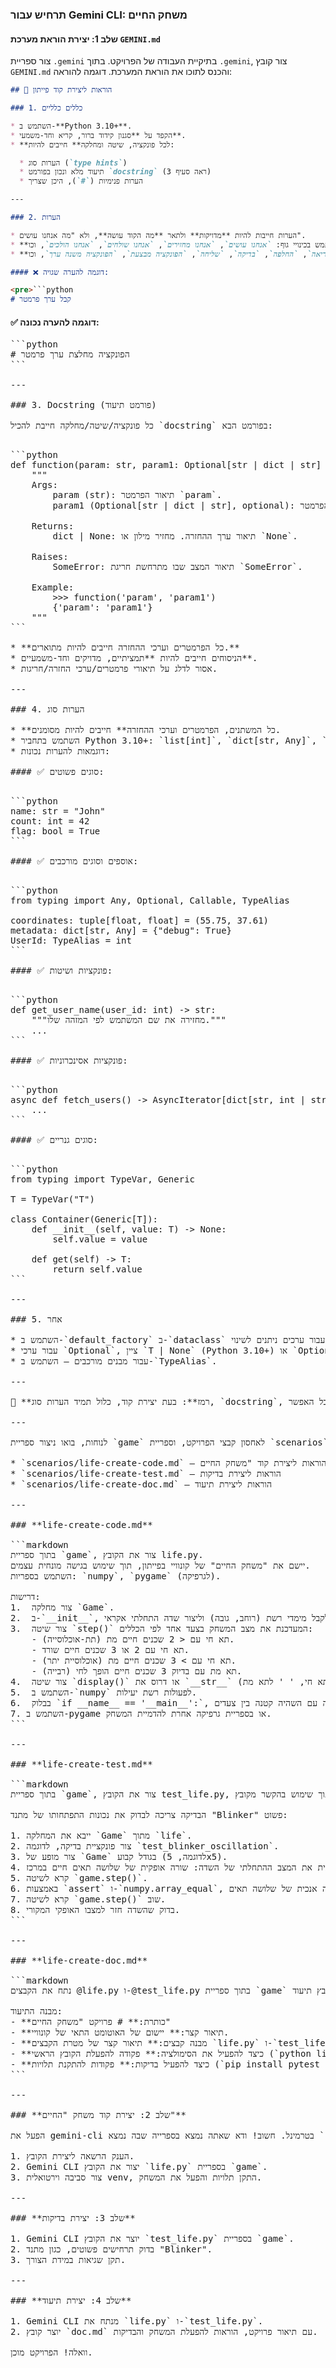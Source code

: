 ### **תרחיש עבור Gemini CLI: משחק החיים**

#### **שלב 1: יצירת הוראת מערכת `GEMINI.md`**

צור ספריית `.gemini` בתיקיית העבודה של הפרויקט. בתוך `.gemini`, צור קובץ `GEMINI.md` והכנס לתוכו את הוראת המערכת. דוגמה להוראה:

````markdown
## 📘 הוראות ליצירת קוד פייתון

### 1. כללים כלליים

* השתמש ב-**Python 3.10+**.
* הקפד על **סגנון קידוד ברור, קריא וחד-משמעי**.
* **לכל פונקציה, שיטה ומחלקה** חייבים להיות:

  * הערות סוג (`type hints`)
  * תיעוד מלא ונכון בפורמט `docstring` (ראה סעיף 3)
  * הערות פנימיות (`#`), היכן שצריך

---

### 2. הערות

* הערות חייבות להיות **מדויקות** ולתאר **מה הקוד עושה**, ולא "מה אנחנו עושים".
* **אסור** להשתמש בכינויי גוף: `אנחנו עושים`, `אנחנו מחזירים`, `אנחנו שולחים`, `אנחנו הולכים`, וכו'.
* **מותר** רק במונחים: `חילוץ`, `ביצוע`, `קריאה`, `החלפה`, `בדיקה`, `שליחה`, `הפונקציה מבצעת`, `הפונקציה משנה ערך`, וכו'.

#### ❌ דוגמה להערה שגויה:

<pre>```python
# קבל ערך פרמטר
````

#### ✅ דוגמה להערה נכונה:

<pre>```python
# הפונקציה מחלצת ערך פרמטר
```

---

### 3. Docstring (פורמט תיעוד)

כל פונקציה/שיטה/מחלקה חייבת להכיל `docstring` בפורמט הבא:

<pre>```python
def function(param: str, param1: Optional[str | dict | str] = None) -> dict | None:
    """
    Args:
        param (str): תיאור הפרמטר `param`.
        param1 (Optional[str | dict | str], optional): תיאור הפרמטר `param1`. ברירת מחדל `None`.

    Returns:
        dict | None: תיאור ערך ההחזרה. מחזיר מילון או `None`.

    Raises:
        SomeError: תיאור המצב שבו מתרחשת חריגת `SomeError`.

    Example:
        >>> function('param', 'param1')
        {'param': 'param1'}
    """
```

* **כל הפרמטרים וערכי ההחזרה חייבים להיות מתוארים.**
* הניסוחים חייבים להיות **תמציתיים, מדויקים וחד-משמעיים**.
* אסור לדלג על תיאורי פרמטרים/ערכי החזרה/חריגות.

---

### 4. הערות סוג

* **כל המשתנים, הפרמטרים וערכי ההחזרה** חייבים להיות מסומנים.
* השתמש בתחביר Python 3.10+: `list[int]`, `dict[str, Any]`, `str | None`, וכו'.
* דוגמאות להערות נכונות:

#### ✅ סוגים פשוטים:

<pre>```python
name: str = "John"
count: int = 42
flag: bool = True
```

#### ✅ אוספים וסוגים מורכבים:

<pre>```python
from typing import Any, Optional, Callable, TypeAlias

coordinates: tuple[float, float] = (55.75, 37.61)
metadata: dict[str, Any] = {"debug": True}
UserId: TypeAlias = int
```

#### ✅ פונקציות ושיטות:

<pre>```python
def get_user_name(user_id: int) -> str:
    """מחזירה את שם המשתמש לפי המזהה שלו."""
    ...
```

#### ✅ פונקציות אסינכרוניות:

<pre>```python
async def fetch_users() -> AsyncIterator[dict[str, int | str]]:
    ...
```

#### ✅ סוגים גנריים:

<pre>```python
from typing import TypeVar, Generic

T = TypeVar("T")

class Container(Generic[T]):
    def __init__(self, value: T) -> None:
        self.value = value

    def get(self) -> T:
        return self.value
```

---

### 5. אחר

* השתמש ב-`default_factory` ב-`dataclass` עבור ערכים ניתנים לשינוי (`list`, `dict`).
* עבור ערכי `Optional`, ציין `T | None` (Python 3.10+) או `Optional[T]`.
* עבור מבנים מורכבים — השתמש ב-`TypeAlias`.

---

📌 **רמז**: בעת יצירת קוד, כלול תמיד הערות סוג, `docstring`, והימנע מניסוחים סובייקטיביים בהערות. המטרה היא מבנה קוד מדויק, ניתן לשחזור ומפורמל ככל האפשר.

---

לנוחות, בואו ניצור ספריית `game` לאחסון קבצי הפרויקט, וספריית `scenarios` לאחסון תרחישים עבור Gemini CLI:

* `scenarios/life-create-code.md` — הוראות ליצירת קוד "משחק החיים"
* `scenarios/life-create-test.md` — הוראות ליצירת בדיקות
* `scenarios/life-create-doc.md` — הוראות ליצירת תיעוד

---

### **life-create-code.md**

```markdown
בתוך ספריית `game`, צור את הקובץ life.py.
יישם את "משחק החיים" של קונוויי בפייתון, תוך שימוש בגישה מונחית עצמים.
השתמש בספריות: `numpy`, `pygame` (לגרפיקה).

דרישות:
1.  צור מחלקה `Game`.
2.  ב-`__init__`, המחלקה צריכה לקבל מימדי רשת (רוחב, גובה) וליצור שדה התחלתי אקראי.
3.  צור שיטה `step()` המעדכנת את מצב המשחק בצעד אחד לפי הכללים:
    - תא חי עם < 2 שכנים חיים מת (תת-אוכלוסייה).
    - תא חי עם 2 או 3 שכנים חיים שורד.
    - תא חי עם > 3 שכנים חיים מת (אוכלוסיית יתר).
    - תא מת עם בדיוק 3 שכנים חיים הופך לחי (רבייה).
4.  צור שיטה `display()` או דרוס את `__str__` כדי להציג את השדה בקונסולה ('■' לתא חי, ' ' לתא מת).
5.  השתמש ב-`numpy` לפעולות רשת יעילות.
6.  בבלוק `if __name__ == '__main__':`, הוסף דוגמה היוצרת משחק ומריצה את הסימולציה עם השהיה קטנה בין צעדים.
7. השתמש ב-pygame או בספריית גרפיקה אחרת להדמיית המשחק.
```

---

### **life-create-test.md**

```markdown
בתוך ספריית `game`, צור את הקובץ test_life.py, תוך שימוש בהקשר מקובץ @life.py. השתמש במסגרת pytest.

הבדיקה צריכה לבדוק את נכונות התפתחותו של מתנד "Blinker" פשוט:

1. ייבא את המחלקה `Game` מתוך `life`.
2. צור פונקציית בדיקה, לדוגמה `test_blinker_oscillation`.
3. צור מופע של `Game` בגודל קבוע (לדוגמה, 5x5).
4. הגדר ידנית את המצב ההתחלתי של השדה: שורה אופקית של שלושה תאים חיים במרכז.
5. קרא לשיטה `game.step()`.
6. באמצעות `assert` ו-`numpy.array_equal`, בדוק שהשדה השתנה לשורה אנכית של שלושה תאים.
7. קרא לשיטה `game.step()` שוב.
8. בדוק שהשדה חזר למצבו האופקי המקורי.
```

---

### **life-create-doc.md**

```markdown
נתח את הקבצים @life.py ו-@test_life.py בתוך ספריית `game` וצור קובץ תיעוד doc.md המבוסס עליהם.

מבנה התיעוד:
- **כותרת:** # פרויקט "משחק החיים"
- **תיאור קצר:** יישום של האוטומט התאי של קונוויי.
- **מבנה קבצים:** תיאור קצר של מטרת הקבצים `life.py` ו-`test_life.py`.
- **כיצד להפעיל את הסימולציה:** פקודה להפעלת הקובץ הראשי (`python life.py`).
- **כיצד להפעיל בדיקות:** פקודות להתקנת תלויות (`pip install pytest numpy`) והפעלת בדיקות (`pytest`).
```

---

### **שלב 2: יצירת קוד משחק "החיים"**

הפעל את gemini-cli בטרמינל. חשוב! ודא שאתה נמצא בספרייה שבה נמצא `.gemini/GEMINI.md`.

1. הענק הרשאה ליצירת הקובץ.
2. Gemini CLI יצור את הקובץ `life.py` בספריית `game`.
3. צור סביבה וירטואלית venv, התקן תלויות והפעל את המשחק.

---

### **שלב 3: יצירת בדיקות**

1. Gemini CLI יוצר את הקובץ `test_life.py` בספריית `game`.
2. בדוק תרחישים פשוטים, כגון מתנד "Blinker".
3. תקן שגיאות במידת הצורך.

---

### **שלב 4: יצירת תיעוד**

1. Gemini CLI מנתח את `life.py` ו-`test_life.py`.
2. יוצר קובץ `doc.md` עם תיאור פרויקט, הוראות להפעלת המשחק והבדיקות.

וואלה! הפרויקט מוכן.
